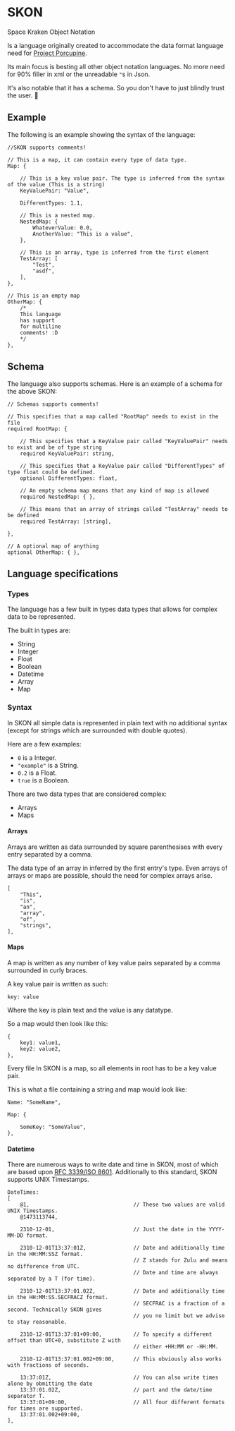 # SKON
Space Kraken Object Notation

Is a language originally created to accommodate the data format language need for [Project Porcupine](https://github.com/TeamPorcupine/ProjectPorcupine).

Its main focus is besting all other object notation languages. No more need for 90% filler in xml or the unreadable `"`s in Json.

It's also notable that it has a schema. So you don't have to just blindly trust the user. :octopus:

## Example

The following is an example showing the syntax of the language:

```
//SKON supports comments!

// This is a map, it can contain every type of data type.
Map: {

    // This is a key value pair. The type is inferred from the syntax of the value (This is a string)
    KeyValuePair: "Value",

    DifferentTypes: 1.1,

    // This is a nested map.
    NestedMap: {
        WhateverValue: 0.0,
        AnotherValue: "This is a value",
    },

    // This is an array, type is inferred from the first element
    TestArray: [
        "Test",
        "asdf",
    ],
},

// This is an empty map
OtherMap: {
    /*
    This language
    has support
    for multiline
    comments! :D
    */
},
```

## Schema

The language also supports schemas. Here is an example of a schema for the above SKON:

```
// Schemas supports comments!

// This specifies that a map called "RootMap" needs to exist in the file
required RootMap: {
    
    // This specifies that a KeyValue pair called "KeyValuePair" needs to exist and be of type string
    required KeyValuePair: string,

    // This specifies that a KeyValue pair called "DifferentTypes" of type float could be defined.
    optional DifferentTypes: float,

    // An empty schema map means that any kind of map is allowed
    required NestedMap: { },
    
    // This means that an array of strings called "TestArray" needs to be defined
    required TestArray: [string],

},

// A optional map of anything
optional OtherMap: { },
```
## Language specifications

### Types

The language has a few built in types data types that allows for complex data to be represented.

The built in types are: 

* String
* Integer
* Float
* Boolean
* Datetime
* Array
* Map

### Syntax

In SKON all simple data is represented in plain text with no additional syntax (except for strings which are surrounded with double quotes).

Here are a few examples:

* `0` is a Integer.
* `"example"` is a String.
* `0.2` is a Float.
* `true` is a Boolean.

There are two data types that are considered complex:

* Arrays
* Maps

#### Arrays

Arrays are written as data surrounded by square parenthesises with every entry separated by a comma.

The data type of an array in inferred by the first entry's type. Even arrays of arrays or maps are possible, should the need for complex arrays arise.

```
[
    "This",
    "is",
    "an",
    "array",
    "of",
    "strings",
],
```

#### Maps

A map is written as any number of key value pairs separated by a comma surrounded in curly braces.

A key value pair is written as such:

`key: value`

Where the key is plain text and the value is any datatype.

So a map would then look like this:

```
{
    key1: value1,
    key2: value2,
},
```

Every file In SKON is a map, so all elements in root has to be a key value pair.

This is what a file containing a string and map would look like:

```
Name: "SomeName",

Map: {

    SomeKey: "SomeValue",
},
```

#### Datetime

There are numerous ways to write date and time in SKON, most of which are based upon [RFC 3339/ISO 8601](https://tools.ietf.org/html/rfc3339#section-5.6). Additionally to this standard, SKON supports UNIX Timestamps.

```
DateTimes: 
[
    @1,                                 // These two values are valid UNIX Timestamps.
    @1473113744,
    
    2310-12-01,                         // Just the date in the YYYY-MM-DD format.
    
    2310-12-01T13:37:01Z,               // Date and additionally time in the HH:MM:SSZ format.
                                        // Z stands for Zulu and means no difference from UTC.
                                        // Date and time are always separated by a T (for time).
    
    2310-12-01T13:37:01.02Z,            // Date and additionally time in the HH:MM:SS.SECFRACZ format.
                                        // SECFRAC is a fraction of a second. Technically SKON gives
                                        // you no limit but we advise to stay reasonable.
    
    2310-12-01T13:37:01+09:00,          // To specify a different offset than UTC+0, substitute Z with
                                        // either +HH:MM or -HH:MM.
    
    2310-12-01T13:37:01.002+09:00,      // This obviously also works with fractions of seconds.
    
    13:37:01Z,                          // You can also write times alone by obmitting the date
    13:37:01.02Z,                       // part and the date/time separator T.
    13:37:01+09:00,                     // All four different formats for times are supported.
    13:37:01.002+09:00,
],
```
